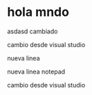 # hola mndo

asdasd cambiado

cambio desde visual studio

nueva linea 

nueva linea notepad

cambio desde visual studio
